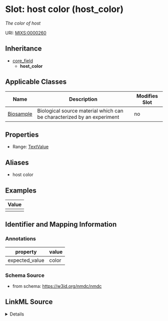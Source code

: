 # Slot: host color (host_color)


_The color of host_



URI: [MIXS:0000260](https://w3id.org/mixs/0000260)




## Inheritance

* [core_field](core_field.md)
    * **host_color**





## Applicable Classes

| Name | Description | Modifies Slot |
| --- | --- | --- |
[Biosample](Biosample.md) | Biological source material which can be characterized by an experiment |  no  |







## Properties

* Range: [TextValue](TextValue.md)



## Aliases


* host color




## Examples

| Value |
| --- |
|  |

## Identifier and Mapping Information





### Annotations

| property | value |
| --- | --- |
| expected_value | color || occurrence | 1 |



### Schema Source


* from schema: https://w3id.org/nmdc/nmdc




## LinkML Source

<details>
```yaml
name: host_color
annotations:
  expected_value:
    tag: expected_value
    value: color
  occurrence:
    tag: occurrence
    value: '1'
description: The color of host
title: host color
examples:
- value: ''
from_schema: https://w3id.org/nmdc/nmdc
aliases:
- host color
rank: 1000
is_a: core field
string_serialization: '{text}'
slot_uri: MIXS:0000260
multivalued: false
alias: host_color
domain_of:
- Biosample
range: TextValue

```
</details>